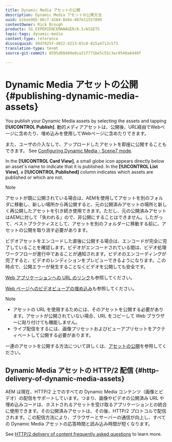 ```yaml
---
title: Dynamic Media アセットの公開
description: Dynamic Media アセットの公開方法
uuid: b1bee905-86cf-4284-8d4e-067e11557899
contentOwner: Rick Brough
products: SG_EXPERIENCEMANAGER/6.5/ASSETS
topic-tags: dynamic-media
content-type: reference
discoiquuid: 99d7025f-d022-4213-83c0-815a4712c573
translation-type: tm+mt
source-git-commit: 0595d89409e0ca21f771be5c55c3ec9548a8449f

---
```



# Dynamic Media アセットの公開 {#publishing-dynamic-media-assets}

You publish your Dynamic Media assets by selecting the assets and tapping **[!UICONTROL Publish]**. 動的メディアアセットは、公開後、URL経由でWebページに含めたり、埋め込みを使用してWebページに含めたりできます。

また、ユーザの介入なしで、アップロードしたアセットを即座に公開することもできます。 See [Configuring Dynamic Media - Scene7 mode](config-dms7.md).

In the **[!UICONTROL Card View]**, a small globe icon appears directly below an asset&#39;s name to indicate that it is published. In the **[!UICONTROL List View]**, a **[!UICONTROL Published]** column indicates which assets are published or which are not.

>[!NOTE]
>
>アセットが既に公開されている場合は、AEMを使用してアセットを別のフォルダに移動し、新しい場所から再公開すると、元の公開済みアセットの場所と新しく再公開したアセットを引き続き使用できます。ただし、元の公開済みアセットはAEMに対して「失われる」ので、非公開にすることはできません。したがって、ベストプラクティスとして、アセットを別のフォルダーに移動する前に、アセットの公開を取り消す必要があります。

ビデオアセットをエンコードした直後に公開する場合は、エンコードが完全に完了していることを確認します。ビデオがエンコードされている間は、ビデオ処理ワークフローが進行中であることが通知されます。ビデオのエンコーディングが完了すると、ビデオのレンディションをプレビューできるようになります。この時点で、公開エラーが発生することなくビデオを公開しても安全です。

[Web アプリケーションへの URL のリンク](linking-urls-to-yourwebapplication.md)も参照してください。

[Web ページへのビデオビューアの埋め込み](embed-code.md)も参照してください。

>[!NOTE]
>
>* アセットの URL を使用するためには、そのアセットを公開する必要があります。アセットが公開されていない場合、URL をコピーして Web ブラウザーに貼り付けても機能しません。
>* ライブ配信をするには、画像プリセットおよびビューアプリセットをアクティベートして公開する必要があります。
>



一連のアセットを公開する方法について詳しくは、[アセットの公開](managing-assets-touch-ui.md)を参照してください。

## Dynamic Media アセットの HTTP/2 配信 {#http-delivery-of-dynamic-media-assets}

AEM は現在、HTTP/2 上でのすべての Dynamic Media コンテンツ（画像とビデオ）の配信をサポートしています。つまり、画像やビデオの公開済み URL や埋め込みコードは、ホストされるアセットを受け取るアプリケーションとの統合に使用できます。その公開済みアセットは、その後、HTTP/2 プロトコルで配信されます。この配信方法により、ブラウザーとサーバーの通信が向上し、すべての Dynamic Media アセットの応答時間と読み込み時間が短くなります。

See [HTTP/2 delivery of content frequently asked questions](/help/sites-administering/scene7-http2faq.md) to learn more.
